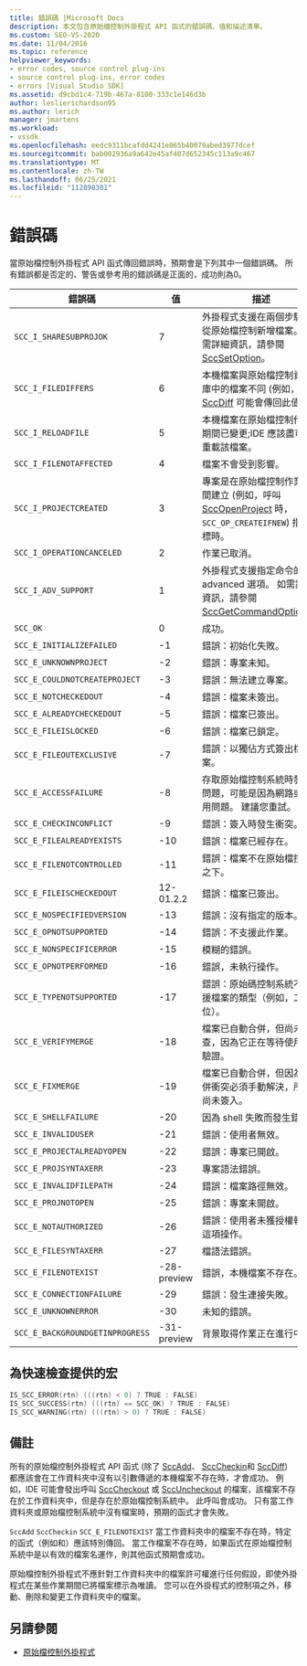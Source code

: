 ```yaml
---
title: 錯誤碼 |Microsoft Docs
description: 本文包含原始檔控制外掛程式 API 函式的錯誤碼、值和描述清單。
ms.custom: SEO-VS-2020
ms.date: 11/04/2016
ms.topic: reference
helpviewer_keywords:
- error codes, source control plug-ins
- source control plug-ins, error codes
- errors [Visual Studio SDK]
ms.assetid: d9cbd1c4-719b-467a-8100-333c1e146d3b
author: leslierichardson95
ms.author: lerich
manager: jmartens
ms.workload:
- vssdk
ms.openlocfilehash: eedc9311bcafdd4241e065b40079abed3977dcef
ms.sourcegitcommit: bab002936a9a642e45af407d652345c113a9c467
ms.translationtype: MT
ms.contentlocale: zh-TW
ms.lasthandoff: 06/25/2021
ms.locfileid: "112898301"
---
```

# <a name="error-codes"></a>錯誤碼
當原始檔控制外掛程式 API 函式傳回錯誤時，預期會是下列其中一個錯誤碼。 所有錯誤都是否定的、警告或參考用的錯誤碼是正面的，成功則為0。

|錯誤碼|值|描述|
|----------------|-----------|-----------------|
|`SCC_I_SHARESUBPROJOK`|7|外掛程式支援在兩個步驟中從原始檔控制新增檔案。 如需詳細資訊，請參閱 [SccSetOption](../extensibility/sccsetoption-function.md)。|
|`SCC_I_FILEDIFFERS`|6|本機檔案與原始檔控制資料庫中的檔案不同 (例如， [SccDiff](../extensibility/sccdiff-function.md) 可能會傳回此值) 。|
|`SCC_I_RELOADFILE`|5|本機檔案在原始檔控制作業期間已變更;IDE 應該盡可能重載該檔案。|
|`SCC_I_FILENOTAFFECTED`|4|檔案不會受到影響。|
|`SCC_I_PROJECTCREATED`|3|專案是在原始檔控制作業期間建立 (例如，呼叫 [SccOpenProject](../extensibility/sccopenproject-function.md) 時， `SCC_OP_CREATEIFNEW`) 指定旗標時。|
|`SCC_I_OPERATIONCANCELED`|2|作業已取消。|
|`SCC_I_ADV_SUPPORT`|1|外掛程式支援指定命令的 advanced 選項。 如需詳細資訊，請參閱 [SccGetCommandOptions](../extensibility/sccgetcommandoptions-function.md)。|
|`SCC_OK`|0|成功。|
|`SCC_E_INITIALIZEFAILED`|-1|錯誤：初始化失敗。|
|`SCC_E_UNKNOWNPROJECT`|-2|錯誤：專案未知。|
|`SCC_E_COULDNOTCREATEPROJECT`|-3|錯誤：無法建立專案。|
|`SCC_E_NOTCHECKEDOUT`|-4|錯誤：檔案未簽出。|
|`SCC_E_ALREADYCHECKEDOUT`|-5|錯誤：檔案已簽出。|
|`SCC_E_FILEISLOCKED`|-6|錯誤：檔案已鎖定。|
|`SCC_E_FILEOUTEXCLUSIVE`|-7|錯誤：以獨佔方式簽出檔案。|
|`SCC_E_ACCESSFAILURE`|-8|存取原始檔控制系統時發生問題，可能是因為網路或爭用問題。 建議您重試。|
|`SCC_E_CHECKINCONFLICT`|-9|錯誤：簽入時發生衝突。|
|`SCC_E_FILEALREADYEXISTS`|-10|錯誤：檔案已經存在。|
|`SCC_E_FILENOTCONTROLLED`|-11|錯誤：檔案不在原始檔控制之下。|
|`SCC_E_FILEISCHECKEDOUT`|12-01.2.2|錯誤：檔案已簽出。|
|`SCC_E_NOSPECIFIEDVERSION`|-13|錯誤：沒有指定的版本。|
|`SCC_E_OPNOTSUPPORTED`|-14|錯誤：不支援此作業。|
|`SCC_E_NONSPECIFICERROR`|-15|模糊的錯誤。|
|`SCC_E_OPNOTPERFORMED`|-16|錯誤，未執行操作。|
|`SCC_E_TYPENOTSUPPORTED`|-17|錯誤：原始碼控制系統不支援檔案的類型（例如，二進位）。|
|`SCC_E_VERIFYMERGE`|-18|檔案已自動合併，但尚未檢查，因為它正在等待使用者驗證。|
|`SCC_E_FIXMERGE`|-19|檔案已自動合併，但因為合併衝突必須手動解決，所以尚未簽入。|
|`SCC_E_SHELLFAILURE`|-20|因為 shell 失敗而發生錯誤。|
|`SCC_E_INVALIDUSER`|-21|錯誤：使用者無效。|
|`SCC_E_PROJECTALREADYOPEN`|-22|錯誤：專案已開啟。|
|`SCC_E_PROJSYNTAXERR`|-23|專案語法錯誤。|
|`SCC_E_INVALIDFILEPATH`|-24|錯誤：檔案路徑無效。|
|`SCC_E_PROJNOTOPEN`|-25|錯誤：專案未開啟。|
|`SCC_E_NOTAUTHORIZED`|-26|錯誤：使用者未獲授權執行這項操作。|
|`SCC_E_FILESYNTAXERR`|-27|檔語法錯誤。|
|`SCC_E_FILENOTEXIST`|-28-preview|錯誤，本機檔案不存在。|
|`SCC_E_CONNECTIONFAILURE`|-29|錯誤：發生連接失敗。|
|`SCC_E_UNKNOWNERROR`|-30|未知的錯誤。|
|`SCC_E_BACKGROUNDGETINPROGRESS`|-31-preview|背景取得作業正在進行中。|

## <a name="macros-provided-for-quick-checking"></a>為快速檢查提供的宏

```cpp
IS_SCC_ERROR(rtn) (((rtn) < 0) ? TRUE : FALSE)
IS_SCC_SUCCESS(rtn) (((rtn) == SCC_OK) ? TRUE : FALSE)
IS_SCC_WARNING(rtn) (((rtn) > 0) ? TRUE : FALSE)
```

## <a name="remarks"></a>備註
 所有的原始檔控制外掛程式 API 函式 (除了 [SccAdd](../extensibility/sccadd-function.md)、 [SccCheckin](../extensibility/scccheckin-function.md)和 [SccDiff](../extensibility/sccdiff-function.md)) 都應該會在工作資料夾中沒有以引數傳遞的本機檔案不存在時，才會成功。 例如，IDE 可能會發出呼叫 [SccCheckout](../extensibility/scccheckout-function.md) 或 [SccUncheckout](../extensibility/sccuncheckout-function.md) 的檔案，該檔案不存在於工作資料夾中，但是存在於原始檔控制系統中。 此呼叫會成功。 只有當工作資料夾或原始檔控制系統中沒有檔案時，預期的函式才會失敗。

 `SccAdd` `SccCheckin` `SCC_E_FILENOTEXIST` 當工作資料夾中的檔案不存在時，特定的函式（例如和）應該特別傳回。 當工作檔案不存在時，如果函式在原始檔控制系統中是以有效的檔案名運作，則其他函式預期會成功。

 原始檔控制外掛程式不應針對工作資料夾中的檔案許可權進行任何假設，即使外掛程式在某些作業期間已將檔案標示為唯讀。 您可以在外掛程式的控制項之外，移動、刪除和變更工作資料夾中的檔案。

## <a name="see-also"></a>另請參閱
- [原始檔控制外掛程式](../extensibility/source-control-plug-ins.md)
